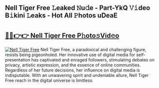 ## Nell Tiger Free 𝙻eaked 𝙽u𝚍e - Part-YkQ 𝚅𝚒deo B𝚒kini 𝙻eaks - Hot All 𝙿hotos uDeaE

# <h2><a href="http://ld3w6r4.urlbe.top/?page=Nell+Tiger+Free">🔗🔗👉👉 Nell Tiger Free P𝚑oto𝚜Vid𝚎o</a></h2>

[![Nell Tiger Free](https://i.imgur.com/eBuTRDB.gif)](http://ld3w6r4.urlbe.top/?page=Nell+Tiger+Free)
Nell Tiger Free, a paradoxical and challenging figure, resists being pigeonholed. Her innovative use of digital media for self-presentation has captivated and enraged followers, stimulating debates on privacy, artistic expression, and the essence of online communities. Regardless of her future decisions, her influence on digital media is indisputable. With an unwavering spirit and undeniable allure, Nell Tiger Free reach in the digital universe is limitless.
